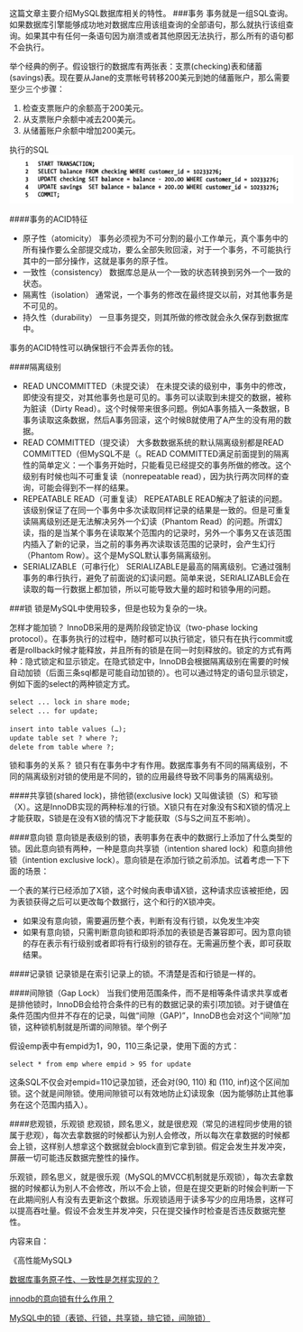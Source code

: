 这篇文章主要介绍MySQL数据库相关的特性。
###事务
事务就是一组SQL查询。如果数据库引擎能够成功地对数据库应用该组查询的全部语句，那么就执行该组查询。如果其中有任何一条语句因为崩溃或者其他原因无法执行，那么所有的语句都不会执行。

举个经典的例子。假设银行的数据库有两张表：支票(checking)表和储蓄(savings)表。现在要从Jane的支票帐号转移200美元到她的储蓄账户，那么需要至少三个步骤：

1. 检查支票账户的余额高于200美元。
2. 从支票账户余额中减去200美元。
3. 从储蓄账户余额中增加200美元。

执行的SQL
![](img/eg_sql.png)

####事务的ACID特征

+ 原子性（atomicity）
事务必须视为不可分割的最小工作单元，真个事务中的所有操作要么全部提交成功，要么全部失败回滚，对于一个事务，不可能执行其中的一部分操作，这就是事务的原子性。
+ 一致性（consistency）
数据库总是从一个一致的状态转换到另外一个一致的状态。
+ 隔离性（isolation）
通常说，一个事务的修改在最终提交以前，对其他事务是不可见的。
+ 持久性（durability）
一旦事务提交，则其所做的修改就会永久保存到数据库中。

事务的ACID特性可以确保银行不会弄丢你的钱。

####隔离级别

+ READ UNCOMMITTED（未提交读）
在未提交读的级别中，事务中的修改，即使没有提交，对其他事务也是可见的。事务可以读取到未提交的数据，被称为脏读（Dirty Read）。这个时候带来很多问题。例如A事务插入一条数据，B事务读取这条数据，然后A事务回滚，这个时候B就使用了A产生的没有用的数据。
+ READ COMMITTED（提交读）
大多数数据系统的默认隔离级别都是READ COMMITTED（但MySQL不是（。READ COMMITTED满足前面提到的隔离性的简单定义：一个事务开始时，只能看见已经提交的事务所做的修改。这个级别有时候也叫不可重复读（nonrepeatable read），因为执行两次同样的查询，可能会得到不一样的结果。
+ REPEATABLE READ（可重复读）
REPEATABLE READ解决了脏读的问题。该级别保证了在同一个事务中多次读取同样记录的结果是一致的。但是可重复读隔离级别还是无法解决另外一个幻读（Phantom Read）的问题。所谓幻读，指的是当某个事务在读取某个范围内的记录时，另外一个事务又在该范围内插入了新的记录，当之前的事务再次读取该范围的记录时，会产生幻行（Phantom Row）。这个是MySQL默认事务隔离级别。
+ SERIALIZABLE（可串行化）
SERIALIZABLE是最高的隔离级别。它通过强制事务的串行执行，避免了前面说的幻读问题。简单来说，SERIALIZABLE会在读取的每一行数据上都加锁，所以可能导致大量的超时和锁争用的问题。


###锁
锁是MySQL中使用较多，但是也较为复杂的一块。

怎样才能加锁？
InnoDB采用的是两阶段锁定协议（two-phase locking protocol）。在事务执行的过程中，随时都可以执行锁定，锁只有在执行commit或者是rollback时候才能释放，并且所有的锁是在同一时刻释放的。锁定的方式有两种：隐式锁定和显示锁定。在隐式锁定中，InnoDB会根据隔离级别在需要的时候自动加锁（后面三条sql都是可能自动加锁的）。也可以通过特定的语句显示锁定，例如下面的select的两种锁定方式。
```
select ... lock in share mode;
select ... for update;

insert into table values (…);
update table set ? where ?;
delete from table where ?;
```


锁和事务的关系？
锁只有在事务中才有作用。数据库事务有不同的隔离级别，不同的隔离级别对锁的使用是不同的，锁的应用最终导致不同事务的隔离级别。

####共享锁(shared lock)，排他锁(exclusive lock)
又叫做读锁（S）和写锁（X）。这是InnoDB实现的两种标准的行锁。X锁只有在对象没有S和X锁的情况上才能获取，S锁是在没有X锁的情况下才能获取（S与S之间互不影响）。

####意向锁
意向锁是表级别的锁，表明事务在表中的数据行上添加了什么类型的锁。因此意向锁有两种，一种是意向共享锁（intention shared lock）和意向排他锁（intention exclusive lock）。意向锁是在添加行锁之前添加。试着考虑一下下面的场景：

一个表的某行已经添加了X锁，这个时候向表申请X锁，这种请求应该被拒绝，因为表锁获得之后可以更改每个数据行，这个和行的X锁冲突。

+ 如果没有意向锁，需要遍历整个表，判断有没有行锁，以免发生冲突
+ 如果有意向锁，只需判断意向锁和即将添加的表锁是否兼容即可。因为意向锁的存在表示有行级别或者即将有行级别的锁存在。无需遍历整个表，即可获取结果。

####记录锁
记录锁是在索引记录上的锁。不清楚是否和行锁是一样的。

####间隙锁（Gap Lock）
当我们使用范围条件，而不是相等条件请求共享或者是排他锁时，InnoDB会给符合条件的已有的数据记录的索引项加锁。对于键值在条件范围内但并不存在的记录，叫做“间隙（GAP)”，InnoDB也会对这个“间隙”加锁，这种锁机制就是所谓的间隙锁。举个例子

假设emp表中有empid为1，90，110三条记录，使用下面的方式：
```
select * from emp where empid > 95 for update
```
这条SQL不仅会对empid=110记录加锁，还会对(90, 110) 和 (110, inf)这个区间加锁。这个就是间隙锁。使用间隙锁可以有效地防止幻读现象（因为能够防止其他事务在这个范围内插入）。

####悲观锁，乐观锁
悲观锁，顾名思义，就是很悲观（常见的进程同步使用的锁属于悲观），每次去拿数据的时候都认为别人会修改，所以每次在拿数据的时候都会上锁，这样别人想拿这个数据就会block直到它拿到锁。假定会发生并发冲突，屏蔽一切可能违反数据完整性的操作。

乐观锁，顾名思义，就是很乐观（MySQL的MVCC机制就是乐观锁），每次去拿数据的时候都认为别人不会修改，所以不会上锁，但是在提交更新的时候会判断一下在此期间别人有没有去更新这个数据。乐观锁适用于读多写少的应用场景，这样可以提高吞吐量。假设不会发生并发冲突，只在提交操作时检查是否违反数据完整性。

内容来自：

《高性能MySQL》

[数据库事务原子性、一致性是怎样实现的？](https://www.zhihu.com/question/30272728)

[innodb的意向锁有什么作用？](https://www.zhihu.com/question/51513268)

[MySQL中的锁（表锁、行锁，共享锁，排它锁，间隙锁）](http://blog.csdn.net/soonfly/article/details/70238902)